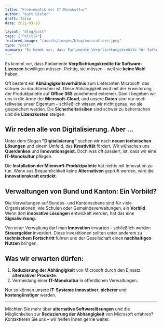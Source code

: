 ```yaml
---
title: "Problematik der IT-Monokultur"
author: "Kurt Gisler"
draft: false
date: 2021-03-20

layout: "blog/post"
tags: ["Politik"]
featured_image: "/assets/images/blog/monoculture.jpeg"
type: "post"
summary: "Es kommt vor, dass Parlamente Verpflichtungskredite für Software-Lizenzen bewilligen müssen. Richtig, sie müssen. Weil sie keine Wahl haben. Oft besteht zum Lieferanten Microsoft ein Abhängigkeitsverh..."
---
```



Es kommt vor, dass Parlamente **Verpflichtungskredite für Software-Lizenzen** bewilligen müssen. Richtig, sie müssen – weil sie **keine Wahl** haben.

Oft besteht ein **Abhängigkeitsverhältnis** zum Lieferanten Microsoft, das schwer zu durchbrechen ist. Diese Abhängigkeit wird mit der Erweiterung der Produktpalette auf **Office 365** zunehmend extremer. Damit begeben wir uns in die Arme der **Microsoft-Cloud**, und unsere **Daten** sind nur noch teilweise unser Eigentum – schließlich wissen wir nicht genau, wo sie gespeichert werden. Die **Sicherheitsrisiken** sind schwer zu beherrschen und die **Lizenzkosten** steigen.

## Wir reden alle von Digitalisierung. Aber ...

Unter dem Slogan **"Digitalisierung"** suchen wir nach **neuen technischen Lösungen** und einem Umfeld, das **Kreativität** fördert. Wir wünschen uns **Querdenken** und **Innovationsgeist**. Doch was oft passiert, ist, dass wir eine **IT-Monokultur** pflegen.

Die **Installation der Microsoft-Produktpalette** hat nichts mit Innovation zu tun. Wenn aus Bequemlichkeit keine **Alternativen** geprüft werden, wird die **Innovationskraft erstickt**.

## Verwaltungen von Bund und Kanton: Ein Vorbild?

Die Verwaltungen auf Bundes- und Kantonsebene sind für viele Organisationen, wie Schulen oder Gemeindeverwaltungen, ein **Vorbild**. Wenn dort **innovative Lösungen** entwickelt werden, hat das eine **Signalwirkung**.

Von einer Verwaltung darf man **Innovation** erwarten – schließlich werden **Steuergelder** investiert. Diese Investitionen sollten unter anderem zu **technischem Fortschritt** führen und der Gesellschaft einen **nachhaltigen Nutzen** bringen.

## Was wir erwarten dürfen:

1. **Reduzierung der Abhängigkeit** von Microsoft durch den Einsatz **alternativer Produkte**.
2. Vermeidung einer **IT-Monokultur** in öffentlichen Verwaltungen.

Nur so können unsere **IT-Systeme** **innovativer**, **sicherer** und **kostengünstiger** werden.

---

Möchten Sie mehr über **alternative Softwarelösungen** und die Möglichkeiten zur **Reduzierung der Abhängigkeit** von Microsoft erfahren? Kontaktieren Sie uns – wir helfen Ihnen gerne weiter.
